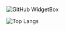![GitHub WidgetBox](https://github-widgetbox.vercel.app/api/profile?username=Duy14102&data=followers,repositories,stars,commits&theme=radical)

![Top Langs](https://github-readme-stats.vercel.app/api/top-langs/?username=Duy14102&layout=compact&theme=radical)
